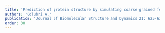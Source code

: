 ```yaml
---
title: 'Prediction of protein structure by simulating coarse-grained folding pathways: a preliminary report.'
authors: 'Colubri A.'
publication: 'Journal of Biomolecular Structure and Dynamics 21: 625-638 (2004).'
order: 30
---
```

